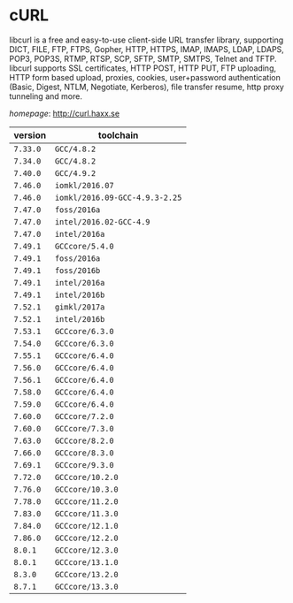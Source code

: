 # cURL

libcurl is a free and easy-to-use client-side URL transfer library,  supporting DICT, FILE, FTP, FTPS, Gopher, HTTP, HTTPS, IMAP, IMAPS, LDAP, LDAPS,  POP3, POP3S, RTMP, RTSP, SCP, SFTP, SMTP, SMTPS, Telnet and TFTP. libcurl supports  SSL certificates, HTTP POST, HTTP PUT, FTP uploading, HTTP form based upload,  proxies, cookies, user+password authentication (Basic, Digest, NTLM, Negotiate,  Kerberos), file transfer resume, http proxy tunneling and more.

*homepage*: <http://curl.haxx.se>

version | toolchain
--------|----------
``7.33.0`` | ``GCC/4.8.2``
``7.34.0`` | ``GCC/4.8.2``
``7.40.0`` | ``GCC/4.9.2``
``7.46.0`` | ``iomkl/2016.07``
``7.46.0`` | ``iomkl/2016.09-GCC-4.9.3-2.25``
``7.47.0`` | ``foss/2016a``
``7.47.0`` | ``intel/2016.02-GCC-4.9``
``7.47.0`` | ``intel/2016a``
``7.49.1`` | ``GCCcore/5.4.0``
``7.49.1`` | ``foss/2016a``
``7.49.1`` | ``foss/2016b``
``7.49.1`` | ``intel/2016a``
``7.49.1`` | ``intel/2016b``
``7.52.1`` | ``gimkl/2017a``
``7.52.1`` | ``intel/2016b``
``7.53.1`` | ``GCCcore/6.3.0``
``7.54.0`` | ``GCCcore/6.3.0``
``7.55.1`` | ``GCCcore/6.4.0``
``7.56.0`` | ``GCCcore/6.4.0``
``7.56.1`` | ``GCCcore/6.4.0``
``7.58.0`` | ``GCCcore/6.4.0``
``7.59.0`` | ``GCCcore/6.4.0``
``7.60.0`` | ``GCCcore/7.2.0``
``7.60.0`` | ``GCCcore/7.3.0``
``7.63.0`` | ``GCCcore/8.2.0``
``7.66.0`` | ``GCCcore/8.3.0``
``7.69.1`` | ``GCCcore/9.3.0``
``7.72.0`` | ``GCCcore/10.2.0``
``7.76.0`` | ``GCCcore/10.3.0``
``7.78.0`` | ``GCCcore/11.2.0``
``7.83.0`` | ``GCCcore/11.3.0``
``7.84.0`` | ``GCCcore/12.1.0``
``7.86.0`` | ``GCCcore/12.2.0``
``8.0.1`` | ``GCCcore/12.3.0``
``8.0.1`` | ``GCCcore/13.1.0``
``8.3.0`` | ``GCCcore/13.2.0``
``8.7.1`` | ``GCCcore/13.3.0``
